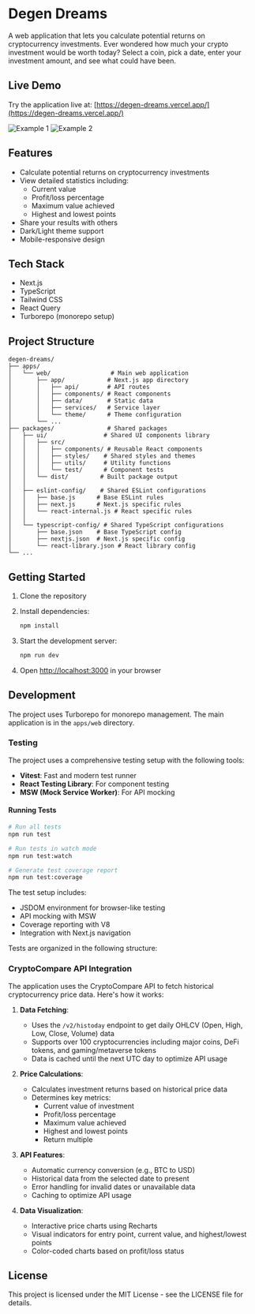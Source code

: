 # Degen Dreams

A web application that lets you calculate potential returns on cryptocurrency investments. Ever wondered how much your crypto investment would be worth today? Select a coin, pick a date, enter your investment amount, and see what could have been.

## Live Demo

Try the application live at: [https://degen-dreams.vercel.app/](https://degen-dreams.vercel.app/)

![Example 1](./demo-images/bitcoin-profit-demo.png)
![Example 2](./demo-images/ethereum-loss-demo.png)

## Features

- Calculate potential returns on cryptocurrency investments
- View detailed statistics including:
  - Current value
  - Profit/loss percentage
  - Maximum value achieved
  - Highest and lowest points
- Share your results with others
- Dark/Light theme support
- Mobile-responsive design

## Tech Stack

- Next.js
- TypeScript
- Tailwind CSS
- React Query
- Turborepo (monorepo setup)

## Project Structure

```
degen-dreams/
├── apps/
│   └── web/                 # Main web application
│       ├── app/            # Next.js app directory
│       │   ├── api/        # API routes
│       │   ├── components/ # React components
│       │   ├── data/       # Static data
│       │   ├── services/   # Service layer
│       │   └── theme/      # Theme configuration
│       └── ...
├── packages/               # Shared packages
│   ├── ui/                # Shared UI components library
│   │   ├── src/
│   │   │   ├── components/ # Reusable React components
│   │   │   ├── styles/    # Shared styles and themes
│   │   │   ├── utils/     # Utility functions
│   │   │   └── test/      # Component tests
│   │   └── dist/         # Built package output
│   │
│   ├── eslint-config/    # Shared ESLint configurations
│   │   ├── base.js      # Base ESLint rules
│   │   ├── next.js      # Next.js specific rules
│   │   └── react-internal.js # React specific rules
│   │
│   └── typescript-config/ # Shared TypeScript configurations
│       ├── base.json    # Base TypeScript config
│       ├── nextjs.json  # Next.js specific config
│       └── react-library.json # React library config
└── ...
```

## Getting Started

1. Clone the repository
2. Install dependencies:

   ```bash
   npm install
   ```

3. Start the development server:

   ```bash
   npm run dev
   ```

4. Open [http://localhost:3000](http://localhost:3000) in your browser

## Development

The project uses Turborepo for monorepo management. The main application is in the `apps/web` directory.

### Testing

The project uses a comprehensive testing setup with the following tools:

- **Vitest**: Fast and modern test runner
- **React Testing Library**: For component testing
- **MSW (Mock Service Worker)**: For API mocking

#### Running Tests

```bash
# Run all tests
npm run test

# Run tests in watch mode
npm run test:watch

# Generate test coverage report
npm run test:coverage
```

The test setup includes:

- JSDOM environment for browser-like testing
- API mocking with MSW
- Coverage reporting with V8
- Integration with Next.js navigation

Tests are organized in the following structure:

### CryptoCompare API Integration

The application uses the CryptoCompare API to fetch historical cryptocurrency price data. Here's how it works:

1. **Data Fetching**:

   - Uses the `/v2/histoday` endpoint to get daily OHLCV (Open, High, Low, Close, Volume) data
   - Supports over 100 cryptocurrencies including major coins, DeFi tokens, and gaming/metaverse tokens
   - Data is cached until the next UTC day to optimize API usage

2. **Price Calculations**:

   - Calculates investment returns based on historical price data
   - Determines key metrics:
     - Current value of investment
     - Profit/loss percentage
     - Maximum value achieved
     - Highest and lowest points
     - Return multiple

3. **API Features**:

   - Automatic currency conversion (e.g., BTC to USD)
   - Historical data from the selected date to present
   - Error handling for invalid dates or unavailable data
   - Caching to optimize API usage

4. **Data Visualization**:
   - Interactive price charts using Recharts
   - Visual indicators for entry point, current value, and highest/lowest points
   - Color-coded charts based on profit/loss status

## License

This project is licensed under the MIT License - see the LICENSE file for details.
